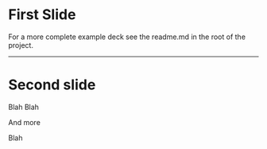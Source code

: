 # First Slide

For a more complete example deck see the readme.md in the root of the
project.

---

# Second slide

Blah Blah

And more

Blah
